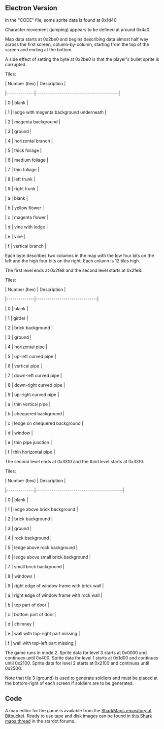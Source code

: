 ## Electron Version

In the "CODE" file, some sprite data is found at 0x1d40.

Character movement (jumping) appears to be defined at around 0x4a0.

Map data starts at 0x2be0 and begins describing data almost half way across the first screen, column-by-column, starting from the top of the screen and ending at the bottom.

A side effect of setting the byte at 0x2be0 is that the player's bullet sprite is corrupted.

Tiles:

| Number (hex) | Description                              |
|--------------|------------------------------------------|
| 0            | blank                                    |
| 1            | ledge with magenta background underneath |
| 2            | magenta background                       |
| 3            | ground                                   |
| 4            | horizontal branch                        |
| 5            | thick foliage                            |
| 6            | medium foliage                           |
| 7            | thin foliage                             |
| 8            | left trunk                               |
| 9            | right trunk                              |
| a            | blank                                    |
| b            | yellow flower                            |
| c            | magenta flower                           |
| d            | vine with ledge                          |
| e            | vine                                     |
| f            | vertical branch                          |

Each byte describes two columns in the map with the low four bits on the left and the high four bits on the right. Each column is 12 tiles high.

The first level ends at 0x2fe8 and the second level starts at 0x2fe8.

Tiles:

| Number (hex) | Description                   |
|--------------|-------------------------------|
| 0            | blank                         |
| 1            | girder                        |
| 2            | brick background              |
| 3            | ground                        |
| 4            | horizontal pipe               |
| 5            | up-left curved pipe           |
| 6            | vertical pipe                 |
| 7            | down-left curved pipe         |
| 8            | down-right curved pipe        |
| 9            | up-right curved pipe          |
| a            | thin vertical pipe            |
| b            | chequered background          |
| c            | ledge on chequered background |
| d            | window                        |
| e            | thin pipe junction            |
| f            | thin horizontal pipe          |

The second level ends at 0x33f0 and the third level starts at 0x33f0.

Tiles:

| Number (hex) | Description                                |
|--------------|--------------------------------------------|
| 0            | blank                                      |
| 1            | ledge above brick background               |
| 2            | brick background                           |
| 3            | ground                                     |
| 4            | rock background                            |
| 5            | ledge above rock background                |
| 6            | ledge above small brick background         |
| 7            | small brick background                     |
| 8            | windows                                    |
| 9            | right edge of window frame with brick wall |
| a            | right edge of window frame with rock wall  |
| b            | top part of door                           |
| c            | bottom part of door                        |
| d            | chimney                                    |
| e            | wall with top-right part missing           |
| f            | wall with top-left part missing            |

The game runs in mode 2. Sprite data for level 3 starts at 0x0000 and continues until 0x400. Sprite data for level 1 starts at 0x1d00 and continues until 0x2100. Sprite data for level 2 starts at 0x2100 and continues until 0x2500.

Note that tile 3 (ground) is used to generate soldiers and must be placed at the bottom-right of each screen if soldiers are to be generated.

## Code

A map editor for the game is available from the [SharkMaps repository at Bitbucket](https://bitbucket.org/dboddie/sharkmap/overview). Ready to use tape and disk images can be found in [this Shark maps thread](http://stardot.org.uk/forums/viewtopic.php?f=1&t=3692) in the stardot forums.
